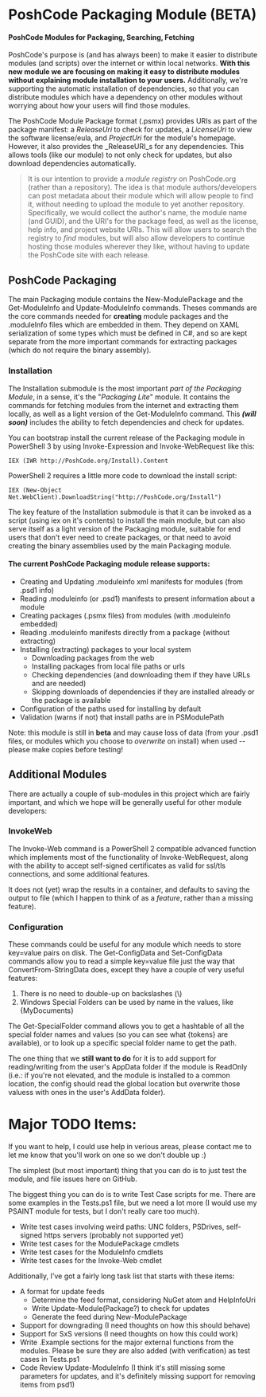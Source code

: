 PoshCode Packaging Module (BETA)
===============================

#### PoshCode Modules for Packaging, Searching, Fetching

PoshCode's purpose is (and has always been) to make it easier to distribute modules (and scripts) over the internet or within local networks.  **With this new module we are focusing on making it easy to distribute modules without explaining module installation to your users.**  Additionally, we're supporting the automatic installation of dependencies, so that you can distribute  modules which have a dependency on other modules without worrying about how your users will find those modules.

The PoshCode Module Package format (.psmx) provides URIs as part of the package manifest: a _ReleaseUri_ to check for updates, a _LicenseUri_ to view the software license/eula, and _ProjectUri_ for the module's homepage. However, it also provides the _ReleaseURI_s for any dependencies. This allows tools (like our module) to not only check for updates, but also download dependencies automatically.

> It is our intention to provide a _module registry_ on PoshCode.org (rather than a repository). The idea is that module authors/developers can post metadata about their module which will allow people to find it, without needing to upload the module to yet another repository. Specifically, we would collect the author's name, the module name (and GUID), and the URI's for the package feed, as well as the license, help info, and project website URIs. This will allow users to search the registry to _find_ modules, but will also allow developers to continue hosting those modules wherever they like, without having to update the PoshCode site with each release.

PoshCode Packaging
------------------

The main Packaging module contains the New-ModulePackage and the Get-ModuleInfo and Update-ModuleInfo commands.  Theses commands are the core commands needed for **creating** module packages and the .moduleInfo files which are embedded in them. They depend on XAML serialization of some types which must be defined in C#, and so are kept separate from the more important commands for extracting packages (which do not require the binary assembly).

### Installation

The Installation submodule is the most important *part of the Packaging Module*, in a sense, it's the "*Packaging Lite*" module. It contains the commands for fetching modules from the internet and extracting them locally, as well as a light version of the Get-ModuleInfo command. This ***(will soon)*** includes the ability to fetch dependencies and check for updates.

You can bootstrap install the current release of the Packaging module in PowerShell 3 by using Invoke-Expression and Invoke-WebRequest like this:

```posh
IEX (IWR http://PoshCode.org/Install).Content
```

PowerShell 2 requires a little more code to download the install script:

```posh
IEX (New-Object Net.WebClient).DownloadString("http://PoshCode.org/Install")
```

The key feature of the Installation submodule is that it can be invoked as a script (using iex on it's contents) to install the main module, but can also serve itself as a light version of the Packaging module, suitable for end users that don't ever need to create packages, or that need to avoid creating the binary assemblies used by the main Packaging module.

#### The current PoshCode Packaging module release supports:

* Creating and Updating .moduleinfo xml manifests for modules (from .psd1 info)
* Reading .moduleinfo (or .psd1) manifests to present information about a module
* Creating packages (.psmx files) from modules (with .moduleinfo embedded)
* Reading .moduleinfo manifests directly from a package (without extracting)
* Installing (extracting) packages to your local system
  * Downloading packages from the web
  * Installing packages from local file paths or urls
  * Checking dependencies (and downloading them if they have URLs and are needed)
  * Skipping downloads of dependencies if they are installed already or the package is available
* Configuration of the paths used for installing by default
* Validation (warns if not) that install paths are in PSModulePath


Note: this module is still in **beta** and may cause loss of data (from your .psd1 files, or modules which you choose to *overwrite* on install) when used -- please make copies before testing!

Additional Modules
------------------

There are actually a couple of sub-modules in this project which are fairly important, and which we hope will be generally useful for other module developers:

### InvokeWeb

The Invoke-Web command is a PowerShell 2 compatible advanced function which implements most of the functionality of Invoke-WebRequest, along with the ability to accept self-signed certificates as valid for ssl/tls connections, and some additional features.

It does not (yet) wrap the results in a container, and defaults to saving the output to file (which I happen to think of as a _feature_, rather than a missing feature).

### Configuration

These commands could be useful for any module which needs to store key=value pairs on disk. The Get-ConfigData and Set-ConfigData commands allow you to read a simple key=value file just the way that ConvertFrom-StringData does, except they have a couple of very useful features: 

1. There is no need to double-up on backslashes (\\)
2. Windows Special Folders can be used by name in the values, like {MyDocuments}

The Get-SpecialFolder command allows you to get a hashtable of all the special folder names and values (so you can see what {tokens} are available), or to look up a specific special folder name to get the path.

The one thing that we **still want to do** for it is to add support for reading/writing from the user's AppData folder if the module is ReadOnly (i.e.: if you're not elevated, and the module is installed to a common location, the config should read the global location but overwrite those valuess with ones in the user's AddData folder).


Major TODO Items:
=================

If you want to help, I could use help in verious areas, please contact me to let me know that you'll work on one so we don't double up :)

The simplest (but most important) thing that you can do is to just test the module, and file issues here on GitHub.

The biggest thing you can do is to write Test Case scripts for me. There are some examples in the Tests.ps1 file, but we need a lot more (I would use my PSAINT module for tests, but I don't really care too much).

- Write test cases involving weird paths: UNC folders, PSDrives, self-signed https servers (probably not supported yet)
- Write test cases for the ModulePackage cmdlets
- Write test cases for the ModuleInfo cmdlets
- Write test cases for the Invoke-Web cmdlet

Additionally, I've got a fairly long task list that starts with these items:

- A format for update feeds
  - Determine the feed format, considering NuGet atom and HelpInfoUri
  - Write Update-Module(Package?) to check for updates
  - Generate the feed during New-ModulePackage
- Support for downgrading (I need thoughts on how this should behave)
- Support for SxS versions (I need thoughts on how this could work)
- Write .Example sections for the major external functions from the modules. Please be sure they are also added (with verification) as test cases in Tests.ps1
- Code Review Update-ModuleInfo (I think it's still missing some parameters for updates, and it's definitely missing support for removing items from psd1)
